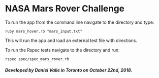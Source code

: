 
<h1>NASA Mars Rover Challenge</h1>

<p>To run the app from the command line navigate to the directory and type:</p>

`ruby mars_hover.rb "mars_input.txt"`

<p>This will run the app and load an external test file with directions.</p>

<p>To run the Rspec tests navigate to the directory and run: </p>

`rspec spec/spec_mars_rover.rb`

<h5>Developed by Daniel Valle in Toronto on October 22nd, 2018.</h5>
